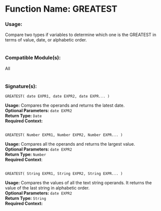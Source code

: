 # Function Name: GREATEST

### Usage:
Compare two types if variables to determine which one is the GREATEST in terms of value, date, or alphabetic order.
<br><br>

### Compatible Module(s):
All
<br><br>

### Signature(s):
```
GREATEST( date EXPR1, date EXPR2, date EXPR... )
```
**Usage:** Compares the operands and returns the latest date.<br>
**Optional Parameters:** `date EXPR2`<br>
**Return Type:** `Date`<br>
**Required Context:**<br>
<br>

```
GREATEST( Number EXPR1, Number EXPR2, Number EXPR... )
```
**Usage:** Compares all the operands and returns the largest value.<br>
**Optional Parameters:** `date EXPR2`<br>
**Return Type:** `Number`<br>
**Required Context**:<br>
<br>

```
GREATEST( String EXPR1, String EXPR2, String EXPR... )
```
**Usage:** Compares the values of all the text string operands. It returns the value of the last string in alphabetic order.<br>
**Optional Parameters:** `date EXPR2`<br>
**Return Type:** `String`<br>
**Required Context:**<br>
<br>
